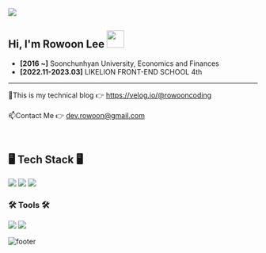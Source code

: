 <img src="https://i.esdrop.com/d/f/dTxR5z7aIl/kcrkeLzgWE.png">



<h2> Hi, I'm Rowoon Lee <img src="https://camo.githubusercontent.com/e8e7b06ecf583bc040eb60e44eb5b8e0ecc5421320a92929ce21522dbc34c891/68747470733a2f2f6d656469612e67697068792e636f6d2f6d656469612f6876524a434c467a6361737252346961377a2f67697068792e676966" width="35" data-canonical-src="https://media.giphy.com/media/hvRJCLFzcasrR4ia7z/giphy.gif" style="max-width: 100%;" /> </h2>

- **[2016 ~]** Soonchunhyan University, Economics and Finances<br>
- **[2022.11-2023.03]** LIKELION FRONT-END SCHOOL 4th

---


🔭This is my technical blog 👉 https://velog.io/@rowooncoding<br><br>
📫Contact Me 👉 dev.rowoon@gmail.com<br>

<br/>
<h2>🖥️ Tech Stack 🖥️</h2>

<span>
<img src="https://img.shields.io/badge/-HTML-%23E34F26?style=for-the-badge&logo=HTML5&logoColor=white">
<img src="https://img.shields.io/badge/-CSS-%231572B6?style=for-the-badge&logo=CSS3&logoColor=white">
<img src="https://img.shields.io/badge/-JavaScript-%23F7DF1E?style=for-the-badge&logo=JavaScript&logoColor=white">
<!-- <img src="https://img.shields.io/badge/-TypeScript-%233178C6?style=for-the-badge&logo=TypeScript&logoColor=black"> -->
<!-- <img src="https://img.shields.io/badge/-React-%2361DAFB?style=for-the-badge&logo=React&logoColor=black"> -->
<!-- <img src="https://img.shields.io/badge/-Python-%233776AB?style=for-the-badge&logo=Python&logoColor=black"> -->
</span>

<br/>
<h3>🛠 Tools 🛠</h3>
<span>
<img src="https://img.shields.io/badge/-Notion-%23000000?style=for-the-badge&logo=Notion&logoColor=white">
<img src="https://img.shields.io/badge/-Figma-%23F24E1E?style=for-the-badge&logo=Slack&logoColor=white">
<!-- <img src="https://img.shields.io/badge/-Adobe-%23FF0000?style=for-the-badge&logo=Adobe&logoColor=white"> -->
<!-- <img src="https://img.shields.io/badge/-Slack-%234A154B?style=for-the-badge&logo=Slack&logoColor=white"> -->
<!-- <img src="https://img.shields.io/badge/-Jira-%230052CC?style=for-the-badge&logo=Jira Software&logoColor=white"> -->
</span>

![footer](https://capsule-render.vercel.app/api?section=footer&type=waving&color=0:B983FF,100:99FEFF)
